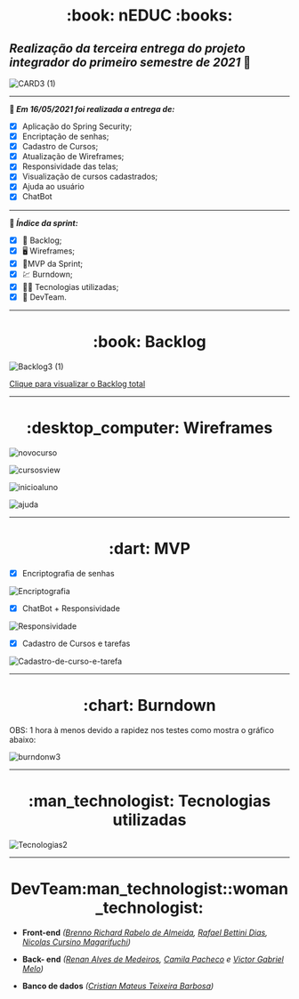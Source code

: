 <h1 align="center">
   :book: nEDUC :books:
</h1>

## **_Realização da terceira entrega do projeto integrador do primeiro semestre de 2021_** :rocket:



![CARD3 (1)](https://github.com/DevSlim001/API_NEDUC/blob/main/readassets/CARD3%20(1).png)



-----------------------------------

**:pushpin: _Em 16/05/2021 foi realizada a entrega de:_**

- [x] Aplicação do Spring Security;
- [x] Encriptação de senhas;
- [x] Cadastro de Cursos;
- [x] Atualização de Wireframes;
- [x] Responsividade das telas;
- [x] Visualização de cursos cadastrados;
- [x] Ajuda ao usuário
- [x] ChatBot

---------------

**:pushpin: _Índice da sprint:_**

- [x] :book: Backlog;
- [x] :desktop_computer: Wireframes;
- [x] :dart:MVP da Sprint;
- [x] :chart: Burndown;
- [x] :man_technologist: Tecnologias utilizadas;
- [x] :busts_in_silhouette: DevTeam.

---------------------------------

<h1 align="center">
   :book: Backlog
</h1>

![Backlog3 (1)](https://github.com/DevSlim001/API_NEDUC/blob/main/readassets/Backlog3%20(1).png)



<a href="https://drive.google.com/file/d/1DXNG6m5TAhoHdeisg2suA9b_R5UXp1fN/view?usp=sharing" target="__blank">Clique para visualizar o Backlog total</a>

--------------------------------------------------------------------------------------------------------------------

<h1 align="center">
   :desktop_computer: Wireframes
</h1>

![novocurso](https://github.com/DevSlim001/API_NEDUC/blob/main/readassets/novocurso.png)

![cursosview](https://github.com/DevSlim001/API_NEDUC/blob/main/readassets/cursosview.gif)

![inicioaluno](https://github.com/DevSlim001/API_NEDUC/blob/main/readassets/inicioaluno.png)

![ajuda](https://github.com/DevSlim001/API_NEDUC/blob/main/readassets/ajuda.png)

--------------------------------------------------------------------------------------------------------------------

<h1 align="center">
   :dart: MVP
</h1>

- [x] Encriptografia de senhas

![Encriptografia](https://github.com/DevSlim001/API_NEDUC/blob/main/readassets/Encriptografia.gif)

- [x] ChatBot + Responsividade

![Responsividade](https://github.com/DevSlim001/API_NEDUC/blob/main/readassets/Responsividade.gif)

- [x]  Cadastro de Cursos e tarefas

![Cadastro-de-curso-e-tarefa](https://github.com/DevSlim001/API_NEDUC/blob/main/readassets/Cadastro-de-curso-e-tarefa.gif)

--------------------------------------------------------------------------------------------------------------------

<h1 align="center">
   :chart: Burndown 
</h1>

OBS: 1 hora à menos devido a rapidez nos testes como mostra o gráfico abaixo:

![burndonw3](https://github.com/DevSlim001/API_NEDUC/blob/main/readassets/burndonw3.jpeg)

-------------

<h1 align="center">
   :man_technologist: Tecnologias utilizadas
</h1>

![Tecnologias2](https://github.com/DevSlim001/API_NEDUC/blob/main/readassets/Tecnologias2.png)

----------------

<h1 align="center">
   DevTeam:man_technologist::woman_technologist:
</h1>

- **Front-end** *(<a href="https://github.com/brennorichard" target="__blank">Brenno Richard Rabelo de Almeida</a>, <a href="https://github.com/Rafael-BD" target="__blank">Rafael Bettini Dias</a>, <a href="https://github.com/nicursino" target="__blank">Nicolas Cursino Magarifuchi</a>)*
- **Back- end** *(<a href="https://github.com/medrenan" target="__blank">Renan Alves de Medeiros</a>, <a href="https://github.com/camilaffpacheco" target="__blank">Camila Pacheco</a> e <a href="https://github.com/VGabrielMelo" target="__blank">Victor Gabriel Melo</a>)*

- **Banco de dados** *(<a href="https://github.com/CristianMateusTB" target="__blank">Cristian Mateus Teixeira Barbosa</a>)*
